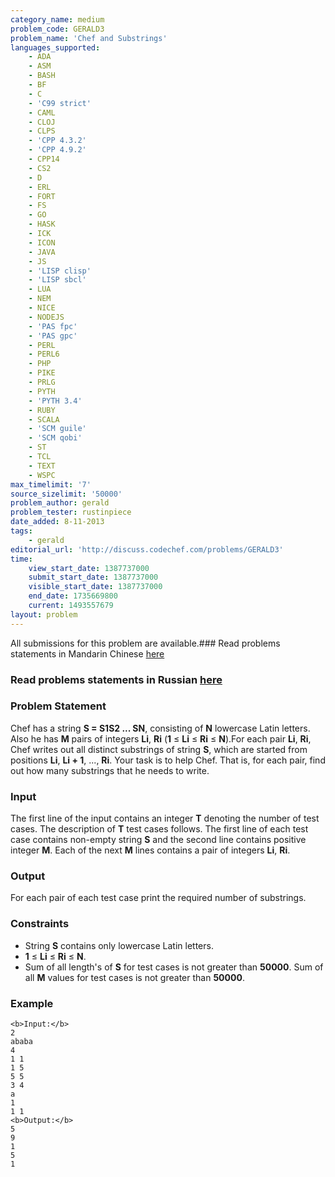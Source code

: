 ```yaml
---
category_name: medium
problem_code: GERALD3
problem_name: 'Chef and Substrings'
languages_supported:
    - ADA
    - ASM
    - BASH
    - BF
    - C
    - 'C99 strict'
    - CAML
    - CLOJ
    - CLPS
    - 'CPP 4.3.2'
    - 'CPP 4.9.2'
    - CPP14
    - CS2
    - D
    - ERL
    - FORT
    - FS
    - GO
    - HASK
    - ICK
    - ICON
    - JAVA
    - JS
    - 'LISP clisp'
    - 'LISP sbcl'
    - LUA
    - NEM
    - NICE
    - NODEJS
    - 'PAS fpc'
    - 'PAS gpc'
    - PERL
    - PERL6
    - PHP
    - PIKE
    - PRLG
    - PYTH
    - 'PYTH 3.4'
    - RUBY
    - SCALA
    - 'SCM guile'
    - 'SCM qobi'
    - ST
    - TCL
    - TEXT
    - WSPC
max_timelimit: '7'
source_sizelimit: '50000'
problem_author: gerald
problem_tester: rustinpiece
date_added: 8-11-2013
tags:
    - gerald
editorial_url: 'http://discuss.codechef.com/problems/GERALD3'
time:
    view_start_date: 1387737000
    submit_start_date: 1387737000
    visible_start_date: 1387737000
    end_date: 1735669800
    current: 1493557679
layout: problem
---
```

All submissions for this problem are available.###  Read problems statements in Mandarin Chinese [here](http://www.codechef.com/download/translated/COOK41/mandarin/GERALD3.pdf)

###  Read problems statements in Russian [here](http://www.codechef.com/download/translated/COOK41/russian/GERALD3.docx)

### Problem Statement

Chef has a string **S = S1S2 ... SN**, consisting of **N** lowercase Latin letters. Also he has **M** pairs of integers **Li**, **Ri** (**1** ≤ **Li** ≤ **Ri** ≤ **N**).For each pair **Li**, **Ri**, Chef writes out all distinct substrings of string **S**, which are started from positions **Li**, **Li + 1**, ..., **Ri**.
Your task is to help Chef. That is, for each pair, find out how many substrings that he needs to write.

### Input

The first line of the input contains an integer **T** denoting the number of test cases. The description of **T** test cases follows.
The first line of each test case contains non-empty string **S** and the second line contains positive integer **M**.
Each of the next **M** lines contains a pair of integers **Li**, **Ri**.

### Output

For each pair of each test case print the required number of substrings.

### Constraints

- String **S** contains only lowercase Latin letters.
- **1** ≤ **Li** ≤ **Ri** ≤ **N**.
- Sum of all length's of **S** for test cases is not greater than **50000**. Sum of all **M** values for test cases is not greater than **50000**.

### Example

```
<b>Input:</b>
2
ababa
4
1 1
1 5
5 5
3 4
a
1
1 1
<b>Output:</b>
5
9
1
5
1

```